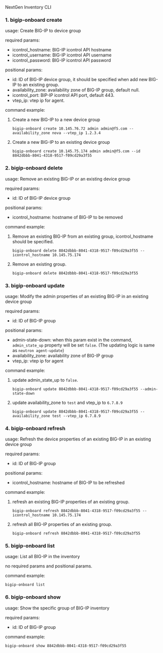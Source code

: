 NextGen Inventory CLI

### 1. bigip-onboard create
usage: Create BIG-IP to device group

required params:
- icontrol_hostname: BIG-IP icontrol API hostname
- icontrol_username: BIG-IP icontrol API username
- icontrol_password: BIG-IP icontrol API password

positional params:
- id: ID of BIG-IP device group, it should be specified when add new BIG-IP to an existing group.
- availability_zone: availability zone of BIG-IP group, default null.
- icontrol_port: BIP-IP icontrol API port, default 443.
- vtep_ip: vtep ip for agent.

command example:
1. Create a new BIG-IP to a new device group

    `bigip-onboard create 10.145.76.72 admin admin@f5.com --availability_zone nova --vtep_ip 1.2.3.4`
2. Create a new BIG-IP to an existing device group

    `bigip-onboard create 10.145.75.174 admin admin@f5.com --id 8842dbbb-8041-4318-9517-f09cd29a3f55`

### 2. bigip-onboard delete
usage: Remove an existing BIG-IP or an existing device group

required params:
- id: ID of BIG-IP device group

positional params:
- icontrol_hostname: hostname of BIG-IP to be removed

command example:
1. Remove an existing BIG-IP from an existing group, icontrol_hostname should be specified.

   `bigip-onboard delete 8842dbbb-8041-4318-9517-f09cd29a3f55 --icontrol_hostname 10.145.75.174`

2. Remove an existing group.

   `bigip-onboard delete 8842dbbb-8041-4318-9517-f09cd29a3f55`


### 3. bigip-onboard update
usage: Modify the admin properties of an existing BIG-IP in an existing device group

required params:
- id: ID of BIG-IP group

positional params:
- admin-state-down: when this param exist in the command, `admin_state_up` property will be set `false`. 
(The updating logic is same as `neutron agent-update`)
- availability_zone: availability zone of BIG-IP group
- vtep_ip: vtep ip for agent

command example:
1. update admin_state_up to `false`.

    `bigip-onboard update 8842dbbb-8041-4318-9517-f09cd29a3f55 --admin-state-down`

2. update availability_zone to `test` and vtep_ip to `6.7.8.9`

    `bigip-onboard update 8842dbbb-8041-4318-9517-f09cd29a3f55 --availability_zone test --vtep_ip 6.7.8.9`

### 4. bigip-onboard refresh
usage: Refresh the device properties of an existing BIG-IP in an existing device group

required params:
- id: ID of BIG-IP group

positional params:
- icontrol_hostname: hostname of BIG-IP to be refreshed

command example:
1. refresh an existing BIG-IP properties of an existing group.

   `bigip-onboard refresh 8842dbbb-8041-4318-9517-f09cd29a3f55 --icontrol_hostname 10.145.75.174`

2. refresh all BIG-IP properties of an existing group.

   `bigip-onboard refresh 8842dbbb-8041-4318-9517-f09cd29a3f55`

### 5. bigip-onboard list
usage: List all BIG-IP in the inventory

no required params and positional params.

command example:

   `bigip-onboard list`

### 6. bigip-onboard show
usage: Show the specific group of BIG-IP inventory

required params:
- id: ID of BIG-IP group

command example:

   `bigip-onboard show 8842dbbb-8041-4318-9517-f09cd29a3f55`
